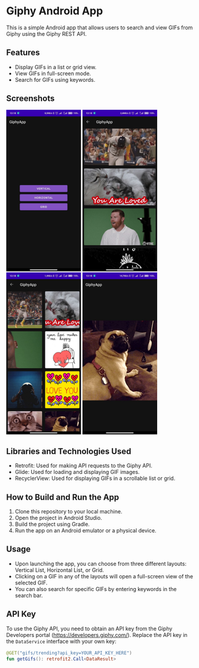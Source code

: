 # Giphy Android App

This is a simple Android app that allows users to search and view GIFs from Giphy using the Giphy REST API.

## Features

- Display GIFs in a list or grid view.
- View GIFs in full-screen mode.
- Search for GIFs using keywords.

## Screenshots

<img src="screenshot1.png" width="200">
<img src="screenshot2.png" width="200">
<img src="screenshot3.png" width="200">
<img src="screenshot4.png" width="200">

## Libraries and Technologies Used

- Retrofit: Used for making API requests to the Giphy API.
- Glide: Used for loading and displaying GIF images.
- RecyclerView: Used for displaying GIFs in a scrollable list or grid.

## How to Build and Run the App

1. Clone this repository to your local machine.
2. Open the project in Android Studio.
3. Build the project using Gradle.
4. Run the app on an Android emulator or a physical device.

## Usage

- Upon launching the app, you can choose from three different layouts: Vertical List, Horizontal List, or Grid.
- Clicking on a GIF in any of the layouts will open a full-screen view of the selected GIF.
- You can also search for specific GIFs by entering keywords in the search bar.


## API Key

To use the Giphy API, you need to obtain an API key from the Giphy Developers portal (https://developers.giphy.com/). Replace the API key in the `DataService` interface with your own key:

```kotlin
@GET("gifs/trending?api_key=YOUR_API_KEY_HERE")
fun getGifs(): retrofit2.Call<DataResult>